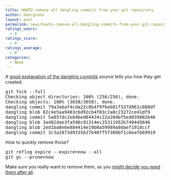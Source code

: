 ```yaml
---
title: HOWTO remove all dangling commits from your git repository
author: Georgiana
layout: post
permalink: news/howto-remove-all-dangling-commits-from-your-git-repository/
ratings_users:
  - 0
ratings_score:
  - 0
ratings_average:
  - 0
categories:
  - News
---
```

A <a title="explanation of git dangling commits" href="http://osdir.com/ml/git/2009-04/msg01874.html" target="_blank">good explanation of the dangling commits</a> source tells you how they get created.

<pre>git fsck --full
Checking object directories: 100% (256/256), done.
Checking objects: 100% (3658/3658), done.
dangling commit 79a3a6af4cda22c8b4f9f6eb01f537d961c088df
dangling blob 82c4e5aa9483cbd92cb4f03c2a8c23272ce41df9
dangling commit 5a857dc2e84bed64434c22a204bf5ed039802b46
dangling blob 3a482dae3fa596c91314ec25311952b740445846
dangling blob 2ed1ba8e6e884414e19b0a59989a0daef1918ccf
dangling commit 3c3a2073d9335627b48ff5f309bf1c6eafb69919</pre>

How to quickly remove those?

<pre>git reflog expire --expire=now --all
git gc --prune=now</pre>

Make sure you really want to remove them, as you <a href="http://gitready.com/advanced/2009/01/17/restoring-lost-commits.html" target="_blank">might decide you need them after all</a>.
